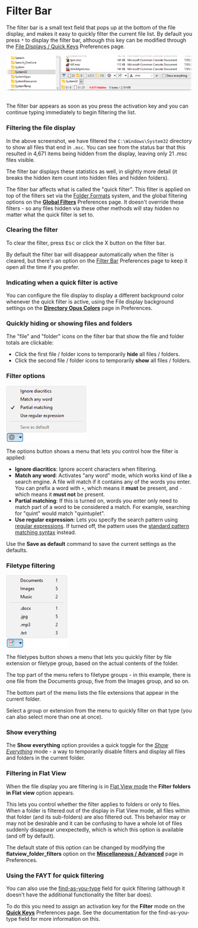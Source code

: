 # Filter Bar

The filter bar is a small text field that pops up at the bottom of the file display, and makes it easy to quickly filter the current file list. By default you press `*` to display the filter bar, although this key can be modified through the [File Displays / Quick Keys](/Manual/preferences/preferences_categories/filtering_and_sorting/quick_keys.md) Preferences page.

![](/Manual/images/media/13/filter_bar.png) 

The filter bar appears as soon as you press the activation key and you can continue typing immediately to begin filtering the list.

### Filtering the file display

In the above screenshot, we have filtered the `C:\Windows\System32` directory to show all files that end in `.msc`. You can see from the status bar that this resulted in 4,671 items being hidden from the display, leaving only 21 .msc files visible.

The filter bar displays these statistics as well, in slightly more detail (it breaks the hidden item count into hidden files and hidden folders).

The filter bar affects what is called the "quick filter". This filter is applied on top of the filters set via the [Folder Formats](../folder_options/README.md) system, and the global filtering options on the **[Global Filters](/Manual/preferences/preferences_categories/filtering_and_sorting/global_filters.md)** Preferences page. It doesn't override these filters - so any files hidden via these other methods will stay hidden no matter what the quick filter is set to.

### Clearing the filter

To clear the filter, press <kbd>Esc</kbd> or click the X button on the filter bar.

By default the filter bar will disappear automatically when the filter is cleared, but there's an option on the [Filter Bar](/Manual/preferences/preferences_categories/filtering_and_sorting/filter_bar.md) Preferences page to keep it open all the time if you prefer.

### Indicating when a quick filter is active

You can configure the file display to display a different background color whenever the quick filter is active, using the File display background settings on the **[Directory Opus Colors](/Manual/preferences/preferences_categories/colors_and_fonts/directory_opus_colors.md)** page in Preferences.

### Quickly hiding or showing files and folders

The "file" and "folder" icons on the filter bar that show the file and folder totals are clickable:

- Click the first file / folder icons to temporarily **hide** all files / folders.
- Click the second file / folder icons to temporarily **show** all files / folders.

### Filter options

![](/Manual/images/media/13/filter_bar_menu.png)

The options button shows a menu that lets you control how the filter is applied:

- **Ignore diacritics**: Ignore accent characters when filtering.
- **Match any word**: Activates "any word" mode, which works kind of like a search engine. A file will match if it contains any of the words you enter. You can prefix a word with `+`, which means it **must** be present, and `-` which means it **must not** be present.
- **Partial matching**: If this is turned on, words you enter only need to match part of a word to be considered a match. For example, searching for "quint" would match "quintuplet".
- **Use regular expression**: Lets you specify the search pattern using [regular expressions](/Manual/reference/wildcard_reference/regular_expression_syntax.md). If turned off, the pattern uses the [standard pattern matching syntax](/Manual/reference/wildcard_reference/pattern_matching_syntax.md) instead.

Use the **Save as default** command to save the current settings as the defaults.

### Filetype filtering

![](/Manual/images/media/13/filter_bar_filetypes.png)

The filetypes button shows a menu that lets you quickly filter by file extension or filetype group, based on the actual contents of the folder.

The top part of the menu refers to filetype groups - in this example, there is one file from the Documents group, five from the Images group, and so on.

The bottom part of the menu lists the file extensions that appear in the current folder.

Select a group or extension from the menu to quickly filter on that type (you can also select more than one at once).

### Show everything

The **Show everything** option provides a quick toggle for the *[Show Everything](show_everything.md)* mode - a way to temporarily disable filters and display all files and folders in the current folder.

### Filtering in Flat View

When the file display you are filtering is in [Flat View mode](../flat_view.md) the **Filter folders in Flat view** option appears.

This lets you control whether the filter applies to folders or only to files. When a folder is filtered out of the display in Flat View mode, all files within that folder (and its sub-folders) are also filtered out. This behavior may or may not be desirable and it can be confusing to have a whole lot of files suddenly disappear unexpectedly, which is which this option is available (and off by default).

The default state of this option can be changed by modifying the **flatview_folder_filters** option on the **[Miscellaneous / Advanced](/Manual/preferences/preferences_categories/miscellaneous/advanced_options.md)** page in Preferences.

### Using the FAYT for quick filtering

You can also use the [find-as-you-type](../the_lister/find-as-you-type_field.md) field for quick filtering (although it doesn't have the additional functionality the filter bar does).

To do this you need to assign an activation key for the **Filter** mode on the **[Quick Keys](/Manual/preferences/preferences_categories/filtering_and_sorting/quick_keys.md)** Preferences page. See the documentation for the find-as-you-type field for more information on this.

